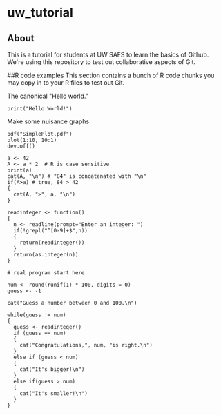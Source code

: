# uw_tutorial
## About
This is a tutorial for students at UW SAFS to learn the basics of Github. We're using this repository to test out collaborative aspects of Git.

##R code examples
This section contains a bunch of R code chunks you may copy in to your R files to test out Git.

The canonical "Hello world."

```{r}
print("Hello World!")
```
Make some nuisance graphs

```{r}
pdf("SimplePlot.pdf")
plot(1:10, 10:1)
dev.off()
```

```{r}
a <- 42
A <- a * 2  # R is case sensitive
print(a)
cat(A, "\n") # "84" is concatenated with "\n"
if(A>a) # true, 84 > 42
{
  cat(A, ">", a, "\n")
} 
```

```{r}
readinteger <- function()
{ 
  n <- readline(prompt="Enter an integer: ")
  if(!grepl("^[0-9]+$",n))
  {
    return(readinteger())
  }
  return(as.integer(n))
}

# real program start here
  
num <- round(runif(1) * 100, digits = 0)
guess <- -1

cat("Guess a number between 0 and 100.\n")

while(guess != num)
{ 
  guess <- readinteger()
  if (guess == num)
  {
    cat("Congratulations,", num, "is right.\n")
  }
  else if (guess < num)
  {
    cat("It's bigger!\n")
  }
  else if(guess > num)
  {
    cat("It's smaller!\n")
  }
}
```

